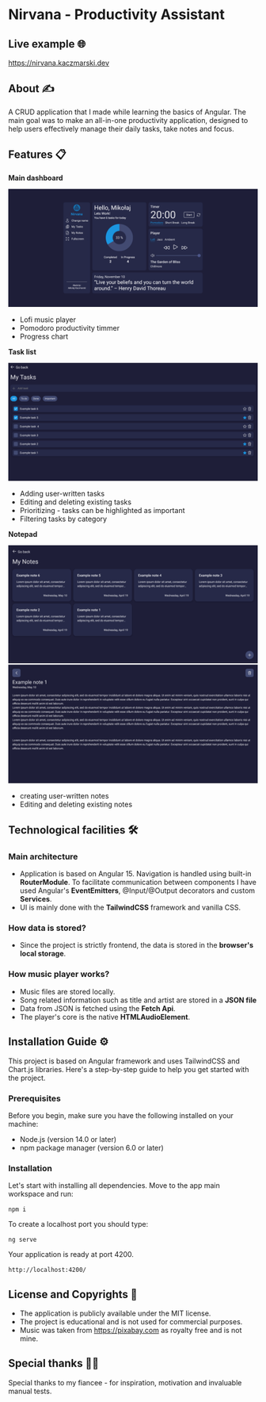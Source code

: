 # Nirvana - Productivity Assistant

## Live example 🌐

https://nirvana.kaczmarski.dev

## About ✍️

A CRUD application that I made while learning the basics of Angular.
The main goal was to make an all-in-one productivity application, designed to help users effectively manage their daily tasks, take notes and focus.

## Features 📋

**Main dashboard**

![home](./src/assets/Images/Mockup/home.webp)

- Lofi music player
- Pomodoro productivity timmer
- Progress chart

**Task list**

![To do](./src/assets/Images/Mockup/todo.webp)

- Adding user-written tasks
- Editing and deleting existing tasks
- Prioritizing - tasks can be highlighted as important
- Filtering tasks by category

**Notepad**

![Notepad](./src/assets/Images/Mockup/Notepad.webp)
![Note](./src/assets/Images/Mockup/note.webp)

- creating user-written notes
- Editing and deleting existing notes

## Technological facilities 🛠️

### Main architecture

- Application is based on Angular 15. Navigation is handled using built-in **RouterModule**. To facilitate communication between components I have used Angular's **EventEmitters**, @Input/@Output decorators and custom **Services**.
- UI is mainly done with the **TailwindCSS** framework and vanilla CSS.

### How data is stored?

- Since the project is strictly frontend, the data is stored in the **browser's local storage**.

### How music player works?

- Music files are stored locally.
- Song related information such as title and artist are stored in a **JSON file**
- Data from JSON is fetched using the **Fetch Api**.
- The player's core is the native **HTMLAudioElement**.

## Installation Guide ⚙️

This project is based on Angular framework and uses TailwindCSS and Chart.js libraries. Here's a step-by-step guide to help you get started with the project.

### Prerequisites

Before you begin, make sure you have the following installed on your machine:

- Node.js (version 14.0 or later)
- npm package manager (version 6.0 or later)

### Installation

Let's start with installing all dependencies. Move to the app main workspace and run:

    npm i

To create a localhost port you should type:

    ng serve

Your application is ready at port 4200.

    http://localhost:4200/

## License and Copyrights 📜

- The application is publicly available under the MIT license.
- The project is educational and is not used for commercial purposes.
- Music was taken from https://pixabay.com as royalty free and is not mine.

## Special thanks 🙏🏽

Special thanks to my fiancee - for inspiration, motivation and invaluable manual tests.
